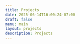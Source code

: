```yaml
---
title: Projects
date: 2025-06-14T16:00:24-07:00
draft: false
menu: main
layout: projects
description: Projects
---
```

